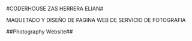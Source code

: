 #CODERHOUSE ZAS HERRERA ELIAN#

MAQUETADO Y DISEÑO DE PAGINA WEB DE SERVICIO DE FOTOGRAFIA 

##Photography Website##

